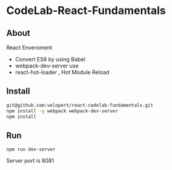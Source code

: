 # CodeLab-React-Fundamentals

## About

React Enveroment
- Convert ES6 by using Babel
- webpack-dev-server use
- react-hot-loader , Hot Module Reload 




## Install

```sh
git@github.com:velopert/react-codelab-fundamentals.git
npm install -g webpack webpack-dev-server
npm install
```

## Run

```
npm run dev-server
```

Server port is 8081
